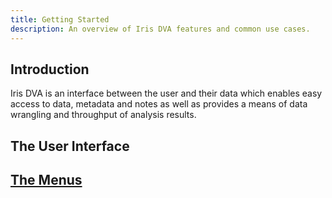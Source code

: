 ```yaml
---
title: Getting Started
description: An overview of Iris DVA features and common use cases.
---
```


## Introduction
Iris DVA is an interface between the user and their data which enables easy
access to data, metadata and notes as well as provides a means of data wrangling
and throughput of analysis results.

## The User Interface

## [The Menus](Menus.md)

